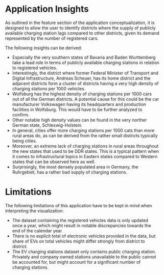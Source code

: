 # Application Insights
As outlined in the feature section of the application conceptualization, it is designed to allow the user to identify districts where the supply of publicly available charging station lags compared to other districts, given its demand represented by the number of registered cars.

The following insights can be derived:
- Especially the very southern states of Bavaria and Baden Wurttemberg take a lead role in terms of publicly available charging stations in relation to registered vehicles.
- Interestingly, the district where former Federal Minister of Transport and Digital Infrastructure, Andreas Scheuer, has its home district and the adjacent districts form a cluster of districts having a very high density of charging stations per 1000 vehicles.
- Wolfsburg has the highest density of charging stations per 1000 cars out of all the German districts. A potential cause for this could be the car manufacturer Volkswagen having its headquarters and production facilities in Wolfsburg. This would have to be further analyzed to confirm.
- Other notable high density values can be found in the very norther German state, Schleswig-Holstein.
- In general, cities offer more charging stations per 1000 cats than more rural areas do, as can be derived from the rather small districts typically being cities.
- Moreover, an extreme lack of charging stations in rural areas throughout the new states that used to be DDR states. This is a typical pattern when it comes to infrastructural topics in Eastern states compared to Western states that can be observed here as well.
- Surprisingly, the most densely populated area in Germany, the Ruhrgebiet, has a rather bad supply of charging stations.

# Limitations
The following limitations of this application have to be kept in mind when interpreting the visualization:

- The dataset containing the registered vehicles data is only updated once a year, which might result in notable discrepancies towards the end of the calendar year
- There is no explicit total of electronic vehicles provided in the data, but share of EVs on total vehicles might differ strongly from district to district.
- The EV charging stations dataset only contains public charging station. Privately and company owned stations unavailable to the public cannot be accounted for, but might account for a significant number of charging stations.